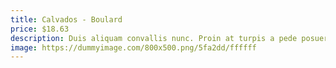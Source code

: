 ```yaml
---
title: Calvados - Boulard
price: $18.63
description: Duis aliquam convallis nunc. Proin at turpis a pede posuere nonummy. Integer non velit.
image: https://dummyimage.com/800x500.png/5fa2dd/ffffff
---
```

